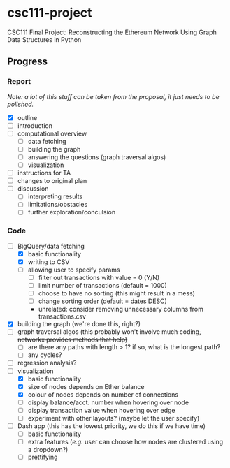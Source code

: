 # csc111-project
CSC111 Final Project: Reconstructing the Ethereum Network Using Graph Data Structures in Python 

## Progress

### Report
_Note: a lot of this stuff can be taken from the proposal, it just needs to be polished._
- [X] outline
- [ ] introduction
- [ ] computational overview
  - [ ] data fetching
  - [ ] building the graph
  - [ ] answering the questions (graph traversal algos)
  - [ ] visualization
- [ ] instructions for TA
- [ ] changes to original plan
- [ ] discussion
  - [ ] interpreting results
  - [ ] limitations/obstacles
  - [ ] further exploration/conculsion

### Code
- [ ] BigQuery/data fetching
  - [X] basic functionality
  - [X] writing to CSV
  - [ ] allowing user to specify params
    - [ ] filter out transactions with value = 0 (Y/N)
    - [ ] limit number of transactions (default = 1000)
    - [ ] choose to have no sorting (this might result in a mess)
    - [ ] change sorting order (default = dates DESC)
    - unrelated: consider removing unnecessary columns from transactions.csv
- [X] building the graph (we're done this, right?)
- [ ] graph traversal algos ~~(this probably won't involve much coding, networkx provides methods that help)~~
  - [ ] are there any paths with length > 1? if so, what is the longest path?
  - [ ] any cycles?
- [ ] regression analysis?
- [ ] visualization
  - [X] basic functionality
  - [X] size of nodes depends on Ether balance
  - [X] colour of nodes depends on number of connections
  - [ ] display balance/acct. number when hovering over node
  - [ ] display transaction value when hovering over edge
  - [ ] experiment with other layouts? (maybe let the user specify)
- [ ] Dash app (this has the lowest priority, we do this if we have time)
  - [ ] basic functionality
  - [ ] extra features (_e.g._ user can choose how nodes are clustered using a dropdown?)
  - [ ] prettifying
